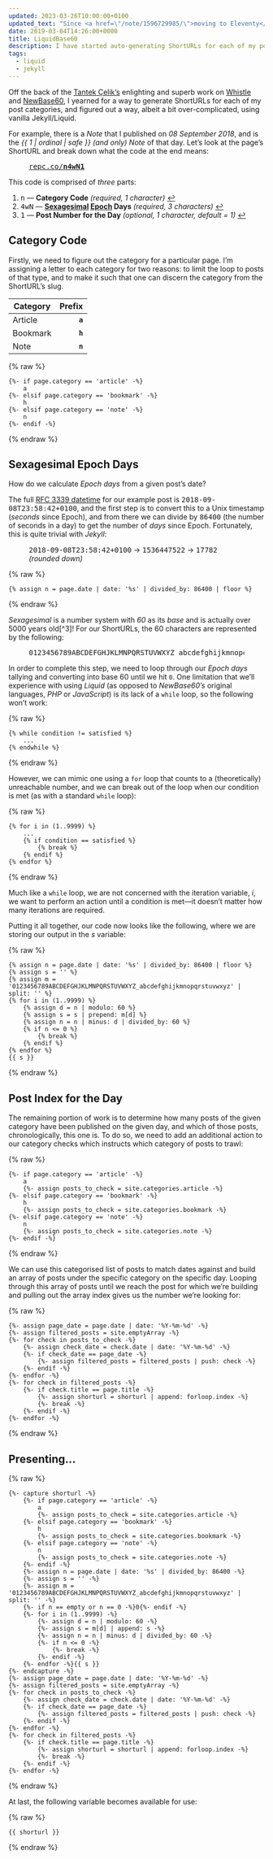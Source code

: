 ```yaml
---
updated: 2023-03-26T10:00:00+0100
updated_text: "Since <a href=\"/note/1596729985/\">moving to Eleventy</a> I have recreated this functionality using JavaScript in a similar way I did using Liquid. For all intents and purposes, everything in this article still stands, but if you'd like to see how I’m achieving this now, check out <a href=\"/article/automatic-shorturls/\">Generating Automatic ShortURLs with NewBase60</a>."
date: 2019-03-04T14:26:00+0000
title: LiquidBase60
description: I have started auto-generating ShortURLs for each of my posts, old and new, and opted to implement <a href="http://tantek.com">Tantek Çelik’s</a> <a href="http://tantek.pbworks.com/w/page/19402946/NewBase60" rel="external noopener"><abbr title="A base 60 numbering system using only ASCII numbers and letters">NewBase60</abbr></a> for representing the unique URLs, but I've done so with Liquid so it plays nicely with my Jekyll-powered website.
tags:
  - liquid
  - jekyll
---
```


Off the back of the [Tantek Çelik’s](http://tantek.com/) enlighting and superb work on [Whistle](http://tantek.pbworks.com/w/page/21743973/Whistle) and [NewBase60](http://tantek.pbworks.com/w/page/19402946/NewBase60), I yearned for a way to generate ShortURLs for each of my post categories, and figured out a way, albeit a bit over-complicated, using vanilla Jekyll/Liquid.

For example, there is a *Note* that I published on *08 September 2018*, and is the *{{ 1 | ordinal | safe }} (and only) Note* of that day. Let’s look at the page’s ShortURL and break down what the code at the end means:

<figure>
	<samp class=" [ beta ] " style="font-weight: var(--font-weight-regular);"><a href="https://repc.co/n4wN1" title="Permalink: Note from Saturday, September 8th, 2018">repc.co/<strong style="color: var(--color-bowhead);">n</strong><strong style="color: var(--color-maple);">4wN</strong><strong style="color: var(--color-liquid);">1</strong></a></samp>
</figure>

This code is comprised of *three* parts:

1. <samp class="strong" style="color: var(--color-bowhead);">n</samp> — **Category Code** *(required, 1 character)* <a href="#category-code">↩</a>
2. <samp class="strong" style="color: var(--color-maple);">4wN</samp> — **[Sexagesimal](https://en.wikipedia.org/wiki/Sexagesimal) [Epoch](https://en.wikipedia.org/wiki/Unix_time) Days** *(required, 3 characters)* <a href="#sexagesimal-epoch-days">↩</a>
3. <samp class="strong" style="color: var(--color-liquid);">1</samp> — **Post Number for the Day** *(optional, 1 character, default = 1)* <a href="#post-index-for-the-day">↩</a>

## Category Code

Firstly, we need to figure out the category for a particular page. I’m assigning a letter to each category for two reasons: to limit the loop to posts of that type, and to make it such that one can discern the category from the ShortURL’s slug.

| Category | Prefix  |
| -------- | ------: |
| Article  | **`a`** |
| Bookmark | **`h`** |
| Note	 | **`n`** |

{% raw %}
```liquid
{%- if page.category == 'article' -%}
	a
{%- elsif page.category == 'bookmark' -%}
	h
{%- elsif page.category == 'note' -%}
	n
{%- endif -%}
```
{% endraw %}

## Sexagesimal Epoch Days

How do we calculate *Epoch days* from a given post’s date?

The full [RFC 3339 datetime](https://tools.ietf.org/html/rfc3339) for our example post is <samp>2018-09-08T23:58:42+0100</samp>, and the first step is to convert this to a Unix timestamp (*seconds* since Epoch), and from there we can divide by <samp>86400</samp> (the number of seconds in a day) to get the number of *days* since Epoch. Fortunately, this is quite trivial with *Jekyll*:

<figure>
	<p><samp>2018-09-08T23:58:42+0100</samp> → <samp>1536447522</samp> → <samp>17782</samp> <em>(rounded down)</em></p>
</figure>

{% raw %}
```liquid
{% assign n = page.date | date: '%s' | divided_by: 86400 | floor %}
```
{% endraw %}

*Sexagesimal* is a number system with *60* as its *base* and is actually over 5000 years old[^3]! For our ShortURLs, the 60 characters are represented by the following:

<figure>
	<pre>0123456789ABCDEFGHJKLMNPQRSTUVWXYZ_abcdefghijkmnopqrstuvwxyz</pre>
</figure>

In order to complete this step, we need to loop through our *Epoch days* tallying and converting into base 60 until we hit `0`. One limitation that we’ll experience with using *Liquid* (as opposed to *NewBase60’s* original languages, *PHP* or *JavaScript*) is its lack of a `while` loop, so the following won’t work:

{% raw %}
```liquid
{% while condition != satisfied %}
	...
{% endwhile %}
```
{% endraw %}

However, we can mimic one using a `for` loop that counts to a (theoretically) unreachable number, and we can break out of the loop when our condition is met (as with a standard `while` loop):

{% raw %}
```liquid
{% for i in (1..9999) %}
	...
	{% if condition == satisfied %}
		{% break %}
	{% endif %}
{% endfor %}
```
{% endraw %}

Much like a `while` loop, we are not concerned with the iteration variable, <var>i</var>, we want to perform an action until a condition is met—it doesn’t matter how many iterations are required.

Putting it all together, our code now looks like the following, where we are storing our output in the <var>s</var> variable:

{% raw %}
```liquid
{% assign n = page.date | date: '%s' | divided_by: 86400 | floor %}
{% assign s = '' %}
{% assign m = '0123456789ABCDEFGHJKLMNPQRSTUVWXYZ_abcdefghijkmnopqrstuvwxyz' | split: '' %}
{% for i in (1..9999) %}
	{% assign d = n | modulo: 60 %}
	{% assign s = s | prepend: m[d] %}
	{% assign n = n | minus: d | divided_by: 60 %}
	{% if n <= 0 %}
		{% break %}
	{% endif %}
{% endfor %}
{{ s }}
```
{% endraw %}

## Post Index for the Day

The remaining portion of work is to determine how many posts of the given category have been published on the given day, and which of those posts, chronologically, this one is. To do so, we need to add an additional action to our category checks which instructs which category of posts to trawl:

{% raw %}
```liquid
{%- if page.category == 'article' -%}
	a
	{%- assign posts_to_check = site.categories.article -%}
{%- elsif page.category == 'bookmark' -%}
	h
	{%- assign posts_to_check = site.categories.bookmark -%}
{%- elsif page.category == 'note' -%}
	n
	{%- assign posts_to_check = site.categories.note -%}
{%- endif -%}
```
{% endraw %}

We can use this categorised list of posts to match dates against and build an array of posts under the specific category on the specific day. Looping through this array of posts until we reach the post for which we’re building and pulling out the array index gives us the number we’re looking for:

{% raw %}
```liquid
{%- assign page_date = page.date | date: '%Y-%m-%d' -%}
{%- assign filtered_posts = site.emptyArray -%}
{%- for check in posts_to_check -%}
	{%- assign check_date = check.date | date: '%Y-%m-%d' -%}
	{%- if check_date == page_date -%}
		{%- assign filtered_posts = filtered_posts | push: check -%}
	{%- endif -%}
{%- endfor -%}
{%- for check in filtered_posts -%}
	{%- if check.title == page.title -%}
		{%- assign shorturl = shorturl | append: forloop.index -%}
		{%- break -%}
	{%- endif -%}
{%- endfor -%}
```
{% endraw %}

## Presenting…

{% raw %}
```liquid
{%- capture shorturl -%}
	{%- if page.category == 'article' -%}
		a
		{%- assign posts_to_check = site.categories.article -%}
	{%- elsif page.category == 'bookmark' -%}
		h
		{%- assign posts_to_check = site.categories.bookmark -%}
	{%- elsif page.category == 'note' -%}
		n
		{%- assign posts_to_check = site.categories.note -%}
	{%- endif -%}
	{%- assign n = page.date | date: '%s' | divided_by: 86400 -%}
	{%- assign s = '' -%}
	{%- assign m = '0123456789ABCDEFGHJKLMNPQRSTUVWXYZ_abcdefghijkmnopqrstuvwxyz' | split: '' -%}
	{%- if n == empty or n == 0 -%}0{%- endif -%}
	{%- for i in (1..9999) -%}
		{%- assign d = n | modulo: 60 -%}
		{%- assign s = m[d] | append: s -%}
		{%- assign n = n | minus: d | divided_by: 60 -%}
		{%- if n <= 0 -%}
			{%- break -%}
		{%- endif -%}
	{%- endfor -%}{{ s }}
{%- endcapture -%}
{%- assign page_date = page.date | date: '%Y-%m-%d' -%}
{%- assign filtered_posts = site.emptyArray -%}
{%- for check in posts_to_check -%}
	{%- assign check_date = check.date | date: '%Y-%m-%d' -%}
	{%- if check_date == page_date -%}
		{%- assign filtered_posts = filtered_posts | push: check -%}
	{%- endif -%}
{%- endfor -%}
{%- for check in filtered_posts -%}
	{%- if check.title == page.title -%}
		{%- assign shorturl = shorturl | append: forloop.index -%}
		{%- break -%}
	{%- endif -%}
{%- endfor -%}
```
{% endraw %}

At last, the following variable becomes available for use:

{% raw %}
```liquid
{{ shorturl }}
```
{% endraw %}
